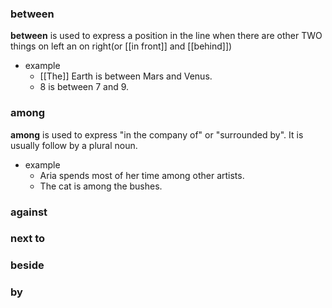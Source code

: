 ### between 
**between** is used to express a position in the line when there are other TWO things on left an on right(or [[in front]] and  [[behind]])
- example
	- [[The]] Earth is between Mars and Venus. 
	- 8 is between 7 and 9. 

### among
**among** is used to express "in the company of" or "surrounded by". It is usually follow by a plural noun. 
- example
	- Aria spends most of her time among other artists.
	- The cat is among the bushes. 
### against

### next to
### beside

### by


